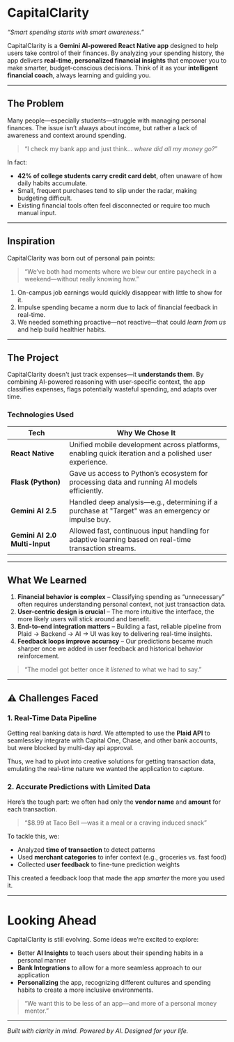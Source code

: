 # CapitalClarity

*“Smart spending starts with smart awareness.”*

CapitalClarity is a **Gemini AI-powered React Native app** designed to help users take control of their finances. By analyzing your spending history, the app delivers **real-time, personalized financial insights** that empower you to make smarter, budget-conscious decisions. Think of it as your **intelligent financial coach**, always learning and guiding you.

---

## The Problem

Many people—especially students—struggle with managing personal finances. The issue isn’t always about income, but rather a lack of awareness and context around spending.

> “I check my bank app and just think… *where did all my money go?*”

In fact:
- **42% of college students carry credit card debt**, often unaware of how daily habits accumulate.
- Small, frequent purchases tend to slip under the radar, making budgeting difficult.
- Existing financial tools often feel disconnected or require too much manual input.

---

## Inspiration

CapitalClarity was born out of personal pain points:

> “We’ve both had moments where we blew our entire paycheck in a weekend—without really knowing how.”

1. On-campus job earnings would quickly disappear with little to show for it.
2. Impulse spending became a norm due to lack of financial feedback in real-time.
3. We needed something proactive—not reactive—that could *learn from us* and help build healthier habits.

---

## The Project

CapitalClarity doesn't just track expenses—it **understands them**. By combining AI-powered reasoning with user-specific context, the app classifies expenses, flags potentially wasteful spending, and adapts over time.

### Technologies Used

| Tech | Why We Chose It |
|------|-----------------|
| **React Native** | Unified mobile development across platforms, enabling quick iteration and a polished user experience. |
| **Flask (Python)** | Gave us access to Python’s ecosystem for processing data and running AI models efficiently. |
| **Gemini AI 2.5** | Handled deep analysis—e.g., determining if a purchase at "Target" was an emergency or impulse buy. |
| **Gemini AI 2.0 Multi-Input** | Allowed fast, continuous input handling for adaptive learning based on real-time transaction streams. |

---

## What We Learned

1. **Financial behavior is complex** – Classifying spending as “unnecessary” often requires understanding personal context, not just transaction data.
2. **User-centric design is crucial** – The more intuitive the interface, the more likely users will stick around and benefit.
3. **End-to-end integration matters** – Building a fast, reliable pipeline from Plaid → Backend → AI → UI was key to delivering real-time insights.
4. **Feedback loops improve accuracy** – Our predictions became much sharper once we added in user feedback and historical behavior reinforcement.

> “The model got better once it *listened* to what we had to say.”

---

## ⚠️ Challenges Faced

### 1. Real-Time Data Pipeline

Getting real banking data is *hard*. We attempted to use the **Plaid API** to seamlessley integrate with Capital One, Chase, and other bank accounts, but were blocked by multi-day api approval. 

Thus, we had to pivot into creative solutions for getting transaction data, emulating the real-time nature we wanted the application to capture.

### 2. Accurate Predictions with Limited Data

Here’s the tough part: we often had only the **vendor name** and **amount** for each transaction.

> “$8.99 at Taco Bell —was it a meal or a craving induced snack”

To tackle this, we:
- Analyzed **time of transaction** to detect patterns
- Used **merchant categories** to infer context (e.g., groceries vs. fast food)
- Collected **user feedback** to fine-tune prediction weights

This created a feedback loop that made the app *smarter* the more you used it.

---

# Looking Ahead

CapitalClarity is still evolving. Some ideas we’re excited to explore:
- Better **AI Insights** to teach users about their spending habits in a personal manner
- **Bank Integrations** to allow for a more seamless approach to our application
- **Personalizing** the app, recognizing different cultures and spending habits to create a more inclusive environments.

> “We want this to be less of an app—and more of a personal money mentor.”

---

*Built with clarity in mind. Powered by AI. Designed for your life.*

